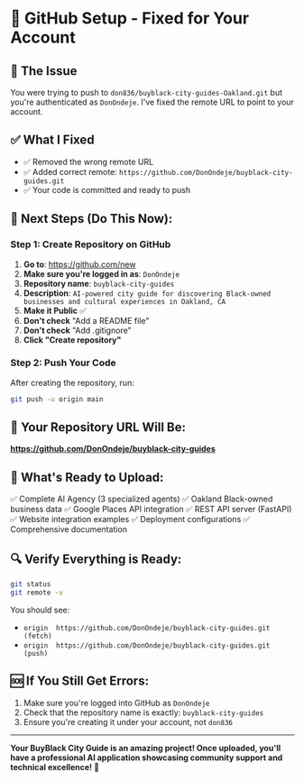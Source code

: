 # 🔧 GitHub Setup - Fixed for Your Account

## 🎯 **The Issue**
You were trying to push to `don836/buyblack-city-guides-Oakland.git` but you're authenticated as `DonOndeje`. I've fixed the remote URL to point to your account.

## ✅ **What I Fixed**
- ✅ Removed the wrong remote URL
- ✅ Added correct remote: `https://github.com/DonOndeje/buyblack-city-guides.git`
- ✅ Your code is committed and ready to push

## 🚀 **Next Steps (Do This Now):**

### **Step 1: Create Repository on GitHub**
1. **Go to**: https://github.com/new
2. **Make sure you're logged in as**: `DonOndeje`
3. **Repository name**: `buyblack-city-guides`
4. **Description**: `AI-powered city guide for discovering Black-owned businesses and cultural experiences in Oakland, CA`
5. **Make it Public** ✅
6. **Don't check** "Add a README file"
7. **Don't check** "Add .gitignore"
8. **Click "Create repository"**

### **Step 2: Push Your Code**
After creating the repository, run:
```bash
git push -u origin main
```

## 📁 **Your Repository URL Will Be:**
**https://github.com/DonOndeje/buyblack-city-guides**

## 🎉 **What's Ready to Upload:**
✅ Complete AI Agency (3 specialized agents)
✅ Oakland Black-owned business data
✅ Google Places API integration
✅ REST API server (FastAPI)
✅ Website integration examples
✅ Deployment configurations
✅ Comprehensive documentation

## 🔍 **Verify Everything is Ready:**
```bash
git status
git remote -v
```

You should see:
- `origin  https://github.com/DonOndeje/buyblack-city-guides.git (fetch)`
- `origin  https://github.com/DonOndeje/buyblack-city-guides.git (push)`

## 🆘 **If You Still Get Errors:**
1. Make sure you're logged into GitHub as `DonOndeje`
2. Check that the repository name is exactly: `buyblack-city-guides`
3. Ensure you're creating it under your account, not `don836`

---

**Your BuyBlack City Guide is an amazing project! Once uploaded, you'll have a professional AI application showcasing community support and technical excellence! 🌟**

